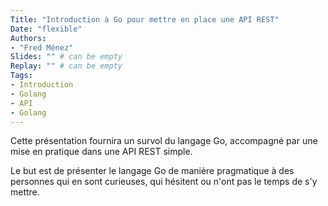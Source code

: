 ```yaml
---
Title: "Introduction à Go pour mettre en place une API REST"
Date: "flexible"
Authors:
- "Fred Ménez"
Slides: "" # can be empty
Replay: "" # can be empty
Tags:
- Introduction
- Golang
- API
- Golang
---
```


Cette présentation fournira un survol du langage Go, accompagné par une mise en pratique dans une API REST simple.

Le but est de présenter le langage Go de manière pragmatique à des personnes qui en sont curieuses, qui hésitent ou n'ont pas le temps de s'y mettre.
